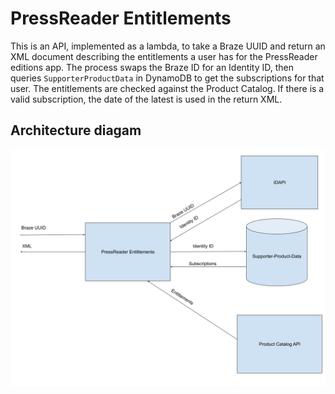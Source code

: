 # PressReader Entitlements

This is an API, implemented as a lambda, to take a Braze UUID and return an XML document describing the entitlements a user has for the PressReader editions app. The process swaps the Braze ID for an Identity ID, then queries `SupporterProductData` in DynamoDB to get the subscriptions for that user. The entitlements are checked against the Product Catalog. If there is a valid subscription, the date of the latest is used in the return XML.

## Architecture diagam

![Architecture diagam](docs/press-reader-diagram.png 'Architecture diagram Diagram')
